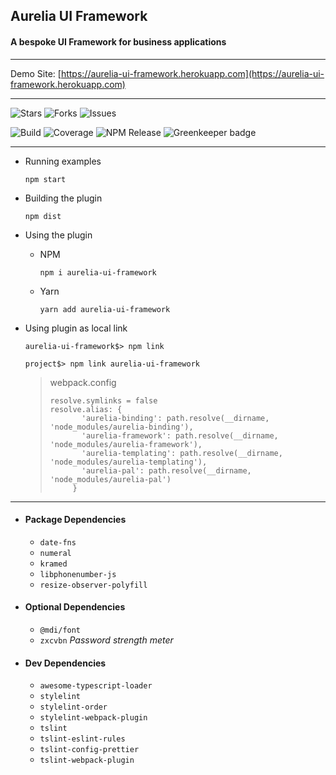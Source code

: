 ## Aurelia UI Framework

#### A bespoke UI Framework for business applications

---

Demo Site: [https://aurelia-ui-framework.herokuapp.com](https://aurelia-ui-framework.herokuapp.com)

---

![Stars](https://img.shields.io/github/stars/adarshpastakia/aurelia-ui-framework.svg?logoColor=blue&style=social&logo=github "GitHub Stars")
![Forks](https://img.shields.io/github/forks/adarshpastakia/aurelia-ui-framework.svg?logoColor=blue&style=social&logo=github "GitHub Forks")
![Issues](https://img.shields.io/github/issues/adarshpastakia/aurelia-ui-framework.svg?logoColor=blue&style=social&logo=github "GitHub Issues")

![Build](https://img.shields.io/travis/adarshpastakia/aurelia-ui-framework/master.svg?style=for-the-badge&logo=travis&color=363636&label=)
![Coverage](https://img.shields.io/codecov/c/github/adarshpastakia/aurelia-ui-framework/master.svg?style=for-the-badge&logo=codecov&color=363636&label=)
![NPM Release](https://img.shields.io/npm/v/aurelia-ui-framework/next.svg?style=for-the-badge&logo=npm&color=363636&label=)
![Greenkeeper badge](https://img.shields.io/badge/GreenKeeper-GreenKeeper-363636?style=for-the-badge&logo=greenkeeper&label=)

---

* Running examples

  `npm start`

* Building the plugin

  `npm dist`
  
* Using the plugin

  - NPM
    
    `npm i aurelia-ui-framework`
  
  - Yarn
  
    `yarn add aurelia-ui-framework`

* Using plugin as local link

  `aurelia-ui-framework$> npm link`

  `project$> npm link aurelia-ui-framework`

  > webpack.config 
  > ```
  > resolve.symlinks = false
  > resolve.alias: {
  >        'aurelia-binding': path.resolve(__dirname, 'node_modules/aurelia-binding'),
  >        'aurelia-framework': path.resolve(__dirname, 'node_modules/aurelia-framework'),
  >        'aurelia-templating': path.resolve(__dirname, 'node_modules/aurelia-templating'),
  >        'aurelia-pal': path.resolve(__dirname, 'node_modules/aurelia-pal')
  >      }
  >
  > ```

---

- #### Package Dependencies
  - `date-fns`
  - `numeral`
  - `kramed`
  - `libphonenumber-js`
  - `resize-observer-polyfill`


- #### Optional Dependencies
  - `@mdi/font`
  - `zxcvbn` _Password strength meter_


- #### Dev Dependencies
  - `awesome-typescript-loader`
  - `stylelint`
  - `stylelint-order`
  - `stylelint-webpack-plugin`
  - `tslint`
  - `tslint-eslint-rules`
  - `tslint-config-prettier`
  - `tslint-webpack-plugin `
